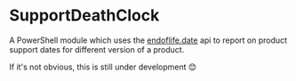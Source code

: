 # SupportDeathClock

A PowerShell module which uses the [endoflife.date](https://endoflife.date/) api to report on product support dates for different version of a product.

If it's not obvious, this is still under development 😊
